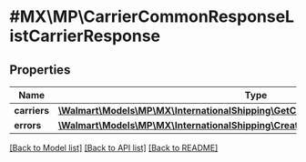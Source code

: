 # #MX\MP\CarrierCommonResponseListCarrierResponse

## Properties

Name | Type | Description | Notes
------------ | ------------- | ------------- | -------------
**carriers** | [**\Walmart\Models\MP\MX\InternationalShipping\GetCarriers200ResponseCarriersInner[]**](GetCarriers200ResponseCarriersInner.md) | carriers | [optional]
**errors** | [**\Walmart\Models\MP\MX\InternationalShipping\CreateLabel200ResponseErrorsInner[]**](CreateLabel200ResponseErrorsInner.md) | errors | [optional]


[[Back to Model list]](../) [[Back to API list]](../../Api/MX/MP) [[Back to README]](../../README.md)
